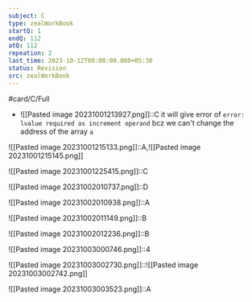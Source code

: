 ```yaml
---
subject: C
type: zealWorkBook
startQ: 1
endQ: 112
atQ: 112
repeation: 2
last_time: 2023-10-12T00:00:00.000+05:30
status: Revision
src: zealWorkBook
---
```

#card/C/Full
 <!--SR:!2023-10-31,3,268-->
- ![[Pasted image 20231001213927.png]]::C it will give error of `error: lvalue required as increment operand` bcz we can't change the address of the array `a` <!--SR:!2023-11-12,12,288-->

![[Pasted image 20231001215133.png]]::A,![[Pasted image 20231001215145.png]] <!--SR:!2023-11-09,8,268-->

![[Pasted image 20231001225415.png]]::C <!--SR:!2023-11-12,12,288-->

![[Pasted image 20231002010737.png]]::D <!--SR:!2023-11-12,11,268-->

![[Pasted image 20231002010938.png]]::A <!--SR:!2023-11-10,9,268-->

![[Pasted image 20231002011149.png]]::B <!--SR:!2023-11-11,11,288-->

![[Pasted image 20231002012236.png]]::B <!--SR:!2023-11-10,9,268-->

![[Pasted image 20231003000746.png]]::4 <!--SR:!2023-11-04,4,228-->

![[Pasted image 20231003002730.png]]::![[Pasted image 20231003002742.png]] <!--SR:!2023-11-11,10,268-->

![[Pasted image 20231003003523.png]]::A <!--SR:!2023-11-13,12,270-->

